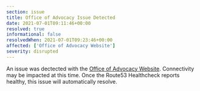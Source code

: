 ```yaml
---
section: issue
title: Office of Advocacy Issue Detected
date: 2021-07-01T09:11:46+00:00
resolved: true
informational: false
resolvedWhen: 2021-07-01T09:23:46+00:00
affected: ['Office of Advocacy Website']
severity: disrupted
---
```

An issue was dectected with the [Office of Advocacy Website](https://advocacy.sba.gov).  Connectivity may be impacted at this time.  Once the Route53 Healthcheck reports healthy, this issue will automatically resolve.
